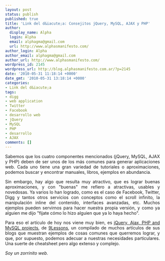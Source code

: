 ```yaml
---
layout: post
status: publish
published: true
title: 'Link del d&iacute;a: Consejitos jQuery, MySQL, AJAX y PHP'
author:
  display_name: Alpha
  login: Alpha
  email: alphagma@gmail.com
  url: http://www.alphasmanifesto.com/
author_login: Alpha
author_email: alphagma@gmail.com
author_url: http://www.alphasmanifesto.com/
wordpress_id: 2145
wordpress_url: http://blog.alphasmanifesto.com.ar/?p=2145
date: '2010-05-31 11:18:14 +0000'
date_gmt: '2010-05-31 13:18:14 +0000'
categories:
- Link del d&iacute;a
tags:
- digg
- web application
- Twitter
- Facebook
- desarrollo web
- jQuery
- MySQL
- PHP
- desarrollo
- AJAX
comments: []
---
```

<p style="text-align: justify;">Sabemos que los cuatro componentes mencionados (jQuery, MySQL, AJAX y PHP) deben de ser unos de los m&aacute;s comunes para generar aplicaciones web. Cada uno tiene una gran variedad de tutoriales o aproximaciones, podemos buscar y encontrar manuales, libros, ejemplos en abundancia.</p>
<p style="text-align: justify;">Sin embargo, hay algo que resulta muy atractivo, que es lograr buenas aproximaciones, y con "buenas" me refiero a atractivas, usables y novedosas. Ya varios lo han logrado, como es el caso de Facebook, Twitter, Digg y tantos otros servicios con conceptos como el scroll infinito, la manipulaci&oacute;n inline del contenido, interfaces avanzadas, etc. Muchos ejemplos pueden servirnos para hacer nuestra propia versi&oacute;n, y como ya alguien me dijo "fijate c&oacute;mo lo hizo alguien que ya lo haya hecho".</p>
<p style="text-align: justify;">Para eso el art&iacute;culo de hoy nos viene muy bien, es <a href="http://www.9lessons.info/2008/08/jquery-ajax-and-php-projects-9lessons.html">jQuery, Ajax, PHP and MySQL projects</a>, de <a href="http://www.9lessons.info">9Lessons</a>, un compilado de muchos art&iacute;culos de sus blogs que muestran ejemplos de cosas comunes que querremos lograr, y que, por supuesto, podemos adecuar a nuestras necesidades particulares. Una suerte de cheatsheet pero algo extenso y complejo.</p>
<p style="text-align: justify;"><em>Soy un zorrinito web.</em></p>
